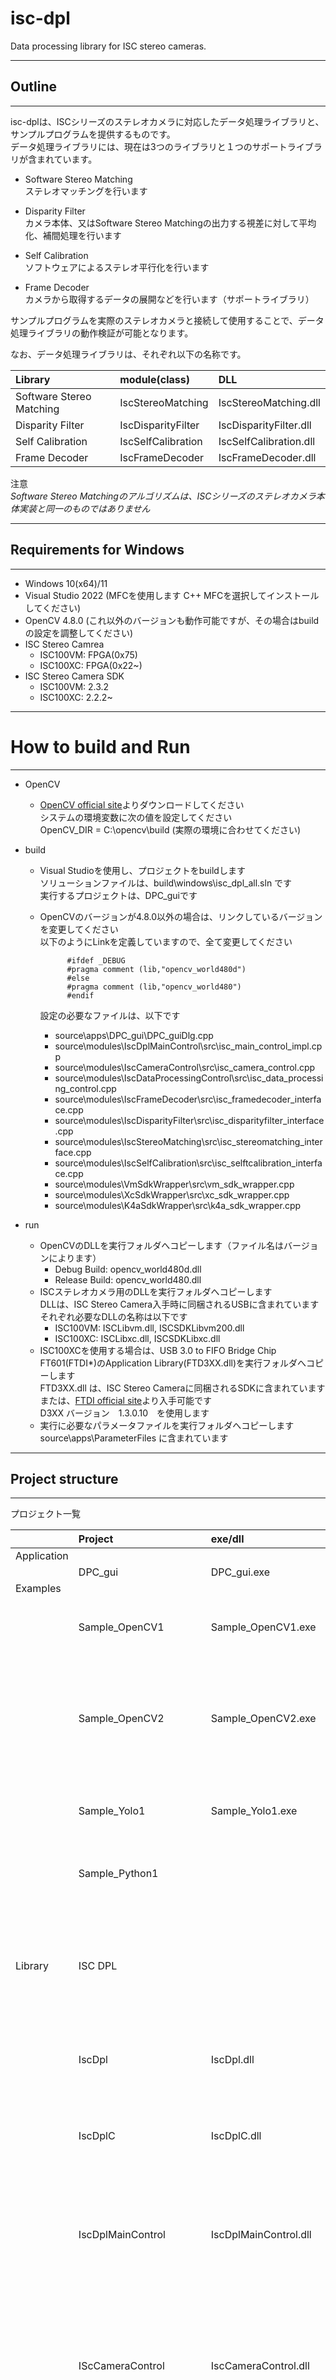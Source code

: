 # isc-dpl
Data processing library for ISC stereo cameras.

****
## Outline 
****
isc-dplは、ISCシリーズのステレオカメラに対応したデータ処理ライブラリと、サンプルプログラムを提供するものです。  
データ処理ライブラリには、現在は3つのライブラリと１つのサポートライブラリが含まれています。  

 - Software Stereo Matching  
    ステレオマッチングを行います  

 - Disparity Filter  
    カメラ本体、又はSoftware Stereo Matchingの出力する視差に対して平均化、補間処理を行います  

 - Self Calibration  
    ソフトウェアによるステレオ平行化を行います  

 - Frame Decoder  
    カメラから取得するデータの展開などを行います（サポートライブラリ）  

サンプルプログラムを実際のステレオカメラと接続して使用することで、データ処理ライブラリの動作検証が可能となります。  

なお、データ処理ライブラリは、それぞれ以下の名称です。

| Library                  | module(class)      | DLL                    |  
| :-------------------     | :---------------   | :-------------------   |  
| Software Stereo Matching | IscStereoMatching  | IscStereoMatching.dll  |  
| Disparity Filter	       | IscDisparityFilter | IscDisparityFilter.dll |  
| Self Calibration	       | IscSelfCalibration | IscSelfCalibration.dll |  
| Frame Decoder	           | IscFrameDecoder    | IscFrameDecoder.dll    |  
    
注意  
*Software Stereo Matchingのアルゴリズムは、ISCシリーズのステレオカメラ本体実装と同一のものではありません*  

****
## Requirements for Windows  
****
- Windows 10(x64)/11  
- Visual Studio 2022 (MFCを使用します C++ MFCを選択してインストールしてください)  
- OpenCV 4.8.0 (これ以外のバージョンも動作可能ですが、その場合はbuildの設定を調整してください)  
- ISC Stereo Camrea  
    - ISC100VM: FPGA(0x75)  
    - ISC100XC: FPGA(0x22~)  
- ISC Stereo Camera SDK
    - ISC100VM: 2.3.2
    - ISC100XC: 2.2.2~  

****
# How to build and Run  
****
- OpenCV  
    - [OpenCV official site](https://opencv.org/releases/)よりダウンロードしてください  
      システムの環境変数に次の値を設定してください  
      OpenCV_DIR = C:\opencv\build (実際の環境に合わせてください)

- build  
    - Visual Studioを使用し、プロジェクトをbuildします  
      ソリューションファイルは、build\windows\isc_dpl_all.sln です  
      実行するプロジェクトは、DPC_guiです  
    - OpenCVのバージョンが4.8.0以外の場合は、リンクしているバージョンを変更してください  
      以下のようにLinkを定義していますので、全て変更してください  
      ```
            #ifdef _DEBUG  
            #pragma comment (lib,"opencv_world480d")  
            #else  
            #pragma comment (lib,"opencv_world480")  
            #endif  
      ```  
    
      設定の必要なファイルは、以下です  
      - source\apps\DPC_gui\DPC_guiDlg.cpp  
      - source\modules\IscDplMainControl\src\isc_main_control_impl.cpp  
      - source\modules\IscCameraControl\src\isc_camera_control.cpp  
      - source\modules\IscDataProcessingControl\src\isc_data_processing_control.cpp  
      - source\modules\IscFrameDecoder\src\isc_framedecoder_interface.cpp  
      - source\modules\IscDisparityFilter\src\isc_disparityfilter_interface.cpp  
      - source\modules\IscStereoMatching\src\isc_stereomatching_interface.cpp  
      - source\modules\IscSelfCalibration\src\isc_selftcalibration_interface.cpp  
      - source\modules\VmSdkWrapper\src\vm_sdk_wrapper.cpp  
      - source\modules\XcSdkWrapper\src\xc_sdk_wrapper.cpp  
      - source\modules\K4aSdkWrapper\src\k4a_sdk_wrapper.cpp  
     
- run  
    - OpenCVのDLLを実行フォルダへコピーします（ファイル名はバージョンによります）  
        - Debug Build: opencv_world480d.dll  
        - Release Build: opencv_world480.dll  
    - ISCステレオカメラ用のDLLを実行フォルダへコピーします  
      DLLは、ISC Stereo Camera入手時に同梱されるUSBに含まれています  
      それぞれ必要なDLLの名称は以下です
        - ISC100VM: ISCLibvm.dll, ISCSDKLibvm200.dll  
        - ISC100XC: ISCLibxc.dll, ISCSDKLibxc.dll
    - ISC100XCを使用する場合は、USB 3.0 to FIFO Bridge Chip FT601(FTDI*)のApplication Library(FTD3XX.dll)を実行フォルダへコピーします  
      FTD3XX.dll は、ISC Stereo Cameraに同梱されるSDKに含まれています  
      または、[FTDI official site](https://ftdichip.com/drivers/d3xx-drivers/)より入手可能です  
      D3XX バージョン　1.3.0.10　を使用します  
    - 実行に必要なパラメータファイルを実行フォルダへコピーします  
      source\apps\ParameterFiles に含まれています

****
## Project structure
****
プロジェクト一覧

|                       | Project                   | exe/dll                       | Content |  
|:-------------------   | :---------------          | :-------------------          | :------------------- |  
| Application           |                           |                               | |  
|                       | DPC_gui                   | DPC_gui.exe                   | |  
| Examples              |                           |                               | |  
|                       | Sample_OpenCV1            | Sample_OpenCV1.exe            | OpenCVを使用するサンプル|  
|                       | Sample_OpenCV2            | Sample_OpenCV2.exe            | OpenCVを使用するサンプル ファイルより再生します|  
|                       | Sample_Yolo1              | Sample_Yolo1.exe              | Yoloを使用するサンプル|  
|                       | Sample_Python1            |                               | Pythonで使用するサンプル|  
| Library               | ISC DPL                   |                               | カメラの制御及びデータ処理を行うライブラリ群です|  
|                       | IscDpl                    | IscDpl.dll                    | インターフェース用DLLです|  
|                       | IscDplC                   | IscDplC.dll                   | インターフェース用DLLです(Extern C)|  
|                       | IscDplMainControl         | IscDplMainControl.dll         | 全体の制御、データの受け渡しを行います|  
|                       | IScCameraControl          | IscCameraControl.dll          | 実カメラの制御及びカメラデータのファイル読み書きを行います|  
|                       | VmSdkWrapper              | VmSdkWrapper.dll              | SDKとのインターフェースです|  
|                       | XcSdkWrapper              | XcSdkWrapper.dll              | SDKとのインターフェースです|  
|                       | IscDataProcessingControl  | IscDataProcessingControl.dll  | データ処理ライブラリの呼び出しを行います|  
|                       | IscStereoMatching         | IscStereoMatching.dll         | ソフトウェアによるステレオマッチングを行います|  
|                       | IscFrameDecoder           | IscFrameDecoder.dll           | カメラデータの展開を行います|  
|                       | IscDataProcessingControl  | IscDataProcessingControl.dll  | データ処理ライブラリの呼び出しを行います|  
|                       | IscSelfCalibration        | IscSelfCalibration.dll        | ソフトウェアによるステレオ平行化を行います|  
| SDK                   |                           |                               | |  
|                       |ISC SDK(VM/XC)             |                               | それぞれのカメラに対応したSDKです|  

****
プロジェクトの全体構成を下図に示します  
<img src="./res/data_processing_lib-Overall-Structure.drawio.png" width="609px">

****
## Manuals
****
[DPC_gui操作説明書](./docs/DPC_gui_Operation_Manual.pdf)  
[isc-dplモジュール説明書](./docs/isc-dpl_Manual.pdf)  
[データ処理ライブラリ説明書](./docs/Library_Manual-A.pdf)  
[セルフキャリブレーションライブラリ説明書](./docs/Library_Manual-B.pdf)  
[IscDpl API Manual](https://itdlab.github.io/isc-dpl-docs/index.html)  

****
## License  
****
This software is licensed under the Apache 2.0 LICENSE.

> Copyright 2023 ITD Lab Corp. All Rights Reserved.  
>    
> Licensed under the Apache License, Version 2.0 (the "License");  
> you may not use this file except in compliance with the License.  
> You may obtain a copy of the License at  
>    
> http://www.apache.org/licenses/LICENSE-2.0  
>    
> Unless required by applicable law or agreed to in writing, software  
> distributed under the License is distributed on an "AS IS" BASIS,  
> WITHOUT WARRANTIES OR CONDITIONS OF ANY KIND, either express or implied.  
> See the License for the specific language governing permissions and  
> limitations under the License.  
    
****  

****  
## Other Libraries  
****  
- OpenCV  
OpenCV 4.5.0 and higher versions are licensed under the Apache 2 License.  
https://opencv.org/license/

- FTDI  
[Future Technology Devices International Limited](https://ftdichip.com/)

*end of document.*  

